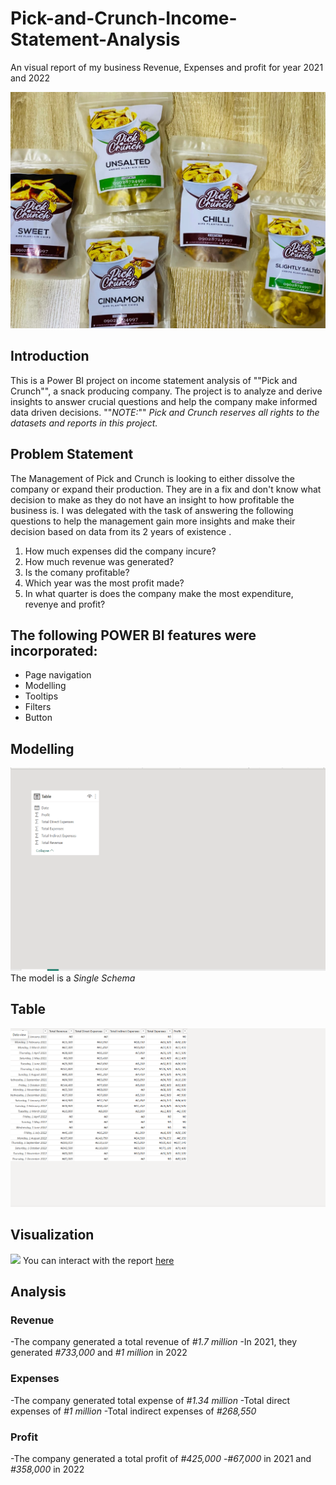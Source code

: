 # Pick-and-Crunch-Income-Statement-Analysis
An visual report of my business Revenue, Expenses and profit for year 2021 and 2022

![](p%20and%20chips%20image.jpg)

## Introduction

This is a Power BI project on income statement analysis of ""Pick and Crunch"", a snack producing company. 
The project is to analyze and derive insights to answer crucial questions and help the company make informed data driven decisions. 
""_NOTE:_"" _Pick and Crunch reserves all rights to the datasets and reports in this project._

## Problem Statement

The Management of Pick and Crunch is looking to either dissolve the company or expand their production. They are in a fix and don't know what decision to make as they do not have an insight to how profitable the business is.
I was delegated with the task of answering the following questions to help the management gain more insights and make their decision based on data from its 2 years of existence
.

1. How much expenses did the company incure?
2. How much revenue was generated?
3. Is the comany profitable?
4. Which year was the most profit made?
5. In what quarter is does the company make the most expenditure, revenye and profit?

## The following POWER BI features were incorporated:

- Page navigation
- Modelling
- Tooltips
- Filters
- Button

## Modelling
![](Screenshot%202023-03-30%20111413.png)
The model is a *Single Schema*

## Table
![](Screenshot%202023-03-30%20111425.png)

## Visualization

![](Pick%20and%20Crunch%20P%26L%20Report.pbix)
You can interact with the report [here](https://app.powerbi.com/groups/me/reports/4031441f-b62d-4b18-8fa4-4b29e587b004?redirectedFromSignup=1)


## Analysis

### Revenue
-The company generated a total revenue of _#1.7 million_
-In 2021, they generated _#733,000_ and _#1 million_ in 2022

### Expenses

-The company generated total expense of _#1.34 million_
-Total direct expenses of _#1 million_
-Total indirect expenses of _#268,550_

### Profit ![]()
-The company generated a total profit of _#425,000_
-_#67,000_ in 2021 and _#358,000_ in 2022







